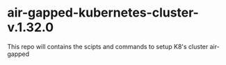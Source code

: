 # air-gapped-kubernetes-cluster-v.1.32.0
This repo will contains the scipts and commands to setup K8's cluster air-gapped

